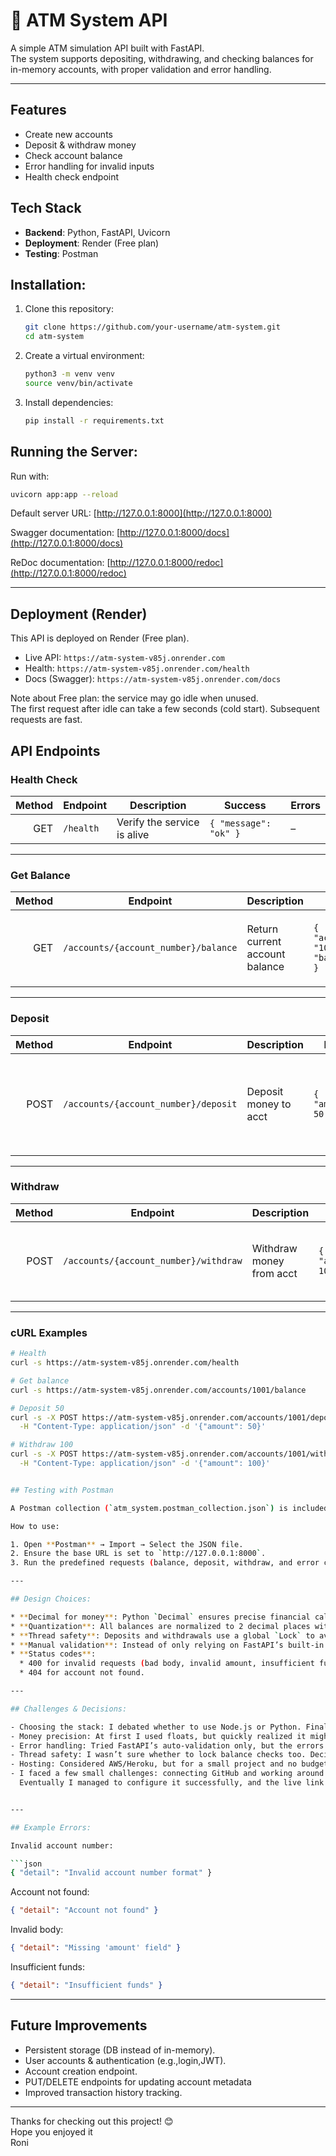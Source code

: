 # 🏦 ATM System API

A simple ATM simulation API built with FastAPI.  
The system supports depositing, withdrawing, and checking balances for in-memory accounts, with proper validation and error handling.  

---
## Features
- Create new accounts
- Deposit & withdraw money
- Check account balance
- Error handling for invalid inputs
- Health check endpoint

## Tech Stack
- **Backend**: Python, FastAPI, Uvicorn
- **Deployment**: Render (Free plan)
- **Testing**: Postman

## Installation:

1. Clone this repository:
   ```bash
   git clone https://github.com/your-username/atm-system.git
   cd atm-system
    ````

2. Create a virtual environment:

   ```bash
   python3 -m venv venv
   source venv/bin/activate
   ```

3. Install dependencies:

   ```bash
   pip install -r requirements.txt
   ```

## Running the Server:

Run with:

```bash
uvicorn app:app --reload
```

Default server URL:
 [http://127.0.0.1:8000](http://127.0.0.1:8000)

Swagger documentation:
 [http://127.0.0.1:8000/docs](http://127.0.0.1:8000/docs)

ReDoc documentation:
 [http://127.0.0.1:8000/redoc](http://127.0.0.1:8000/redoc)

---

## Deployment (Render)

This API is deployed on Render (Free plan).

- Live API: `https://atm-system-v85j.onrender.com`
- Health: `https://atm-system-v85j.onrender.com/health`
- Docs (Swagger): `https://atm-system-v85j.onrender.com/docs`

Note about Free plan: the service may go idle when unused.  
The first request after idle can take a few seconds (cold start). Subsequent requests are fast.


 ## API Endpoints

### Health Check
| Method | Endpoint  | Description                 | Success | Errors |
|-------:|-----------|-----------------------------|---------|--------|
| GET    | `/health` | Verify the service is alive | `{ "message": "ok" }` | – |

---

### Get Balance
| Method | Endpoint                             | Description                     | Success | Errors |
|-------:|--------------------------------------|---------------------------------|---------|--------|
| GET    | `/accounts/{account_number}/balance` | Return current account balance  | `{ "account_number": "1001", "balance": 250.0 }` | `400` invalid account format<br>`404` not found |

---

### Deposit
| Method | Endpoint                             | Description           | Body | Success | Errors |
|-------:|--------------------------------------|-----------------------|------|---------|--------|
| POST   | `/accounts/{account_number}/deposit` | Deposit money to acct | `{ "amount": 50 }` | `{ "message": "Deposit successful", "balance": 300.0 }` | `400` invalid body / non-positive amount<br>`404` not found |

---

### Withdraw
| Method | Endpoint                              | Description                | Body | Success | Errors |
|-------:|---------------------------------------|----------------------------|------|---------|--------|
| POST   | `/accounts/{account_number}/withdraw` | Withdraw money from acct   | `{ "amount": 100 }` | `{ "message": "Withdrawal successful", "balance": 200.0 }` | `400` invalid body / insufficient funds<br>`404` not found |

---

### cURL Examples
```bash
# Health
curl -s https://atm-system-v85j.onrender.com/health

# Get balance
curl -s https://atm-system-v85j.onrender.com/accounts/1001/balance

# Deposit 50
curl -s -X POST https://atm-system-v85j.onrender.com/accounts/1001/deposit \
  -H "Content-Type: application/json" -d '{"amount": 50}'

# Withdraw 100
curl -s -X POST https://atm-system-v85j.onrender.com/accounts/1001/withdraw \
  -H "Content-Type: application/json" -d '{"amount": 100}'


## Testing with Postman

A Postman collection (`atm_system.postman_collection.json`) is included.

How to use:

1. Open **Postman** → Import → Select the JSON file.
2. Ensure the base URL is set to `http://127.0.0.1:8000`.
3. Run the predefined requests (balance, deposit, withdraw, and error cases).

---

## Design Choices:

* **Decimal for money**: Python `Decimal` ensures precise financial calculations, avoiding floating-point errors.
* **Quantization**: All balances are normalized to 2 decimal places with `ROUND_HALF_UP` (typical financial rounding).
* **Thread safety**: Deposits and withdrawals use a global `Lock` to avoid race conditions. Reads (`GET balance`) are lock-free for performance.
* **Manual validation**: Instead of only relying on FastAPI’s built-in validation, custom checks were added for friendlier, clearer error messages.
* **Status codes**:
  * 400 for invalid requests (bad body, invalid amount, insufficient funds).
  * 404 for account not found.

---

## Challenges & Decisions:

- Choosing the stack: I debated whether to use Node.js or Python. Finally picked FastAPI because it’s quick to set up, has async support, and generates nice docs automatically.
- Money precision: At first I used floats, but quickly realized it might cause rounding errors. I switched to Decimal to keep things accurate.
- Error handling: Tried FastAPI’s auto-validation only, but the errors felt too raw. I added manual checks so the API feels clearer and more user-friendly.
- Thread safety: I wasn’t sure whether to lock balance checks too. Decided not to, since they don’t change the state and slight staleness is acceptable.
- Hosting: Considered AWS/Heroku, but for a small project and no budget I’d choose Render as an easy free option.
- I faced a few small challenges: connecting GitHub and working around the free plan limitations (manual deploys, cold starts).  
  Eventually I managed to configure it successfully, and the live link is stable and accessible.


---

## Example Errors:

Invalid account number:

```json
{ "detail": "Invalid account number format" }
```

Account not found:

```json
{ "detail": "Account not found" }
```

Invalid body:

```json
{ "detail": "Missing 'amount' field" }
```

Insufficient funds:

```json
{ "detail": "Insufficient funds" }
```

---

## Future Improvements

* Persistent storage (DB instead of in-memory).
* User accounts & authentication (e.g.,login,JWT).
* Account creation endpoint.
* PUT/DELETE endpoints for updating account metadata
* Improved transaction history tracking.

---
Thanks for checking out this project! 😊  
Hope you enjoyed it  
Roni

